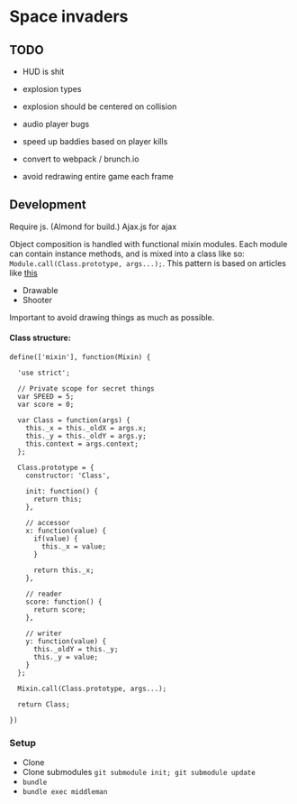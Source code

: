# Space invaders

## TODO

* HUD is shit
* explosion types
* explosion should be centered on collision
* audio player bugs
* speed up baddies based on player kills

* convert to webpack / brunch.io
* avoid redrawing entire game each frame

## Development

Require js. (Almond for build.)
Ajax.js for ajax

Object composition is handled with functional mixin modules. Each module can contain
instance methods, and is mixed into a class like so: `Module.call(Class.prototype, args...);`.
This pattern is based on articles like [this](https://javascriptweblog.wordpress.com/2011/05/31/a-fresh-look-at-javascript-mixins/)

* Drawable
* Shooter

Important to avoid drawing things as much as possible.

#### Class structure:

```
define(['mixin'], function(Mixin) {

  'use strict';

  // Private scope for secret things
  var SPEED = 5;
  var score = 0;

  var Class = function(args) {
    this._x = this._oldX = args.x;
    this._y = this._oldY = args.y;
    this.context = args.context;
  };

  Class.prototype = {
    constructor: 'Class',

    init: function() {
      return this;
    },

    // accessor
    x: function(value) {
      if(value) {
        this._x = value;
      }

      return this._x;
    },

    // reader
    score: function() {
      return score;
    },

    // writer
    y: function(value) {
      this._oldY = this._y;
      this._y = value;
    }
  };

  Mixin.call(Class.prototype, args...);

  return Class;

})
```


### Setup

* Clone
* Clone submodules `git submodule init; git submodule update`
* `bundle`
* `bundle exec middleman`
